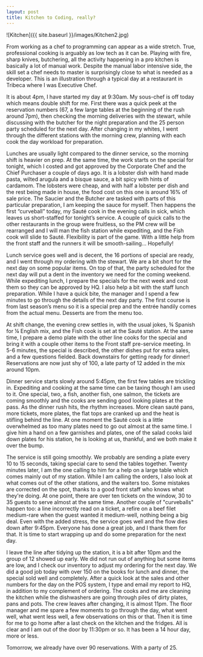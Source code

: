 ```yaml
---
layout: post
title: Kitchen to Coding, really?
---
```


![Kitchen]({{ site.baseurl }}/images/Kitchen2.jpg)

From working as a chef to programming can appear as a wide stretch. True, professional cooking is arguably as low tech as it can be. Playing with fire, sharp knives, butchering, all the activity happening in a pro kitchen is basically a lot of manual work. Despite the manual labor intensive side, the skill set a chef needs to master is surprisingly close to what is needed as a developer. This is an illustration through a typical day at a restaurant in Tribeca where I was Executive Chef.

It is about 4pm, I have started my day at 9:30am. My sous-chef is off today which means double shift for me. First there was a quick peek at the reservation numbers (67, a few large tables at the beginning of the rush around 7pm), then checking the morning deliveries with the stewart, while discussing with the butcher for the night preparation and the 25 person party scheduled for the next day. After changing in my whites, I went through the different stations with the morning crew, planning with each cook the day workload for preparation.

Lunches are usually light compared to the dinner service, so the morning shift is heavier on prep. At the same time, the work starts on the special for tonight, which I costed and got approved by the Corporate Chef and the Chief Purchaser a couple of days ago. It is a lobster dish with hand made pasta, wilted arugula and a bisque sauce, a bit spicy with hints of cardamom. The lobsters were cheap, and with half a lobster per dish and the rest being made in house, the food cost on this one is around 16% of sale price. The Saucier and the Butcher are tasked with parts of this particular preparation, I am keeping the sauce for myself. Then happens the first “curveball” today, my Sauté cook in the evening calls in sick, which leaves us short-staffed for tonight’s service. A couple of quick calls to the other restaurants in the group were fruitless, so the PM crew will be rearranged and I will man the fish station while expediting, and the Fish cook will slide to Sauté. Flexibility is part of the game. With a little help from the front staff and the runners it will be smooth-sailing… Hopefully!

Lunch service goes well and is decent, the 16 portions of special are ready, and I went through my ordering with the stewart. We are a bit short for the next day on some popular items. On top of that, the party scheduled for the next day will put a dent in the inventory we need for the coming weekend. While expediting lunch, I prepare the specials for the next week and cost them so they can be approved by HQ. I also help a bit with the staff lunch preparation. While I have a quick bite, the manager and I spend a few minutes to go through the details of the next day party. The first course is from last season’s menu so it is a special prep and the entrée handily comes from the actual menu. Desserts are from the menu too.

At shift change, the evening crew settles in, with the usual jokes, ¾ Spanish for ¼ English mix, and the Fish cook is set at the Sauté station. At the same time, I prepare a demo plate with the other line cooks for the special and bring it with a couple other items to the Front staff pre-service meeting. In 5-6 minutes, the special is described, the other dishes put for extra sales, and a few questions fielded. Back downstairs for getting ready for dinner! Reservations are now just shy of 100, a late party of 12 added in the mix around 10pm.

Dinner service starts slowly around 5:45pm, the first few tables are trickling in. Expediting and cooking at the same time can be taxing though I am used to it. One special, two, a fish, another fish, one salmon, the tickets are coming smoothly and the cooks are sending good looking plates at the pass. As the dinner rush hits, the rhythm increases. More clean sauté pans, more tickets, more plates, the flat tops are cranked up and the heat is stifling behind the line. At one moment the Sauté cook is a little overwhelmed as too many plates need to go out almost at the same time. I give him a hand on a few garnishes and plates, one of the salad cooks laid down plates for his station, he is looking at us, thankful, and we both make it over the bump.

The service is still going smoothly. We probably are sending a plate every 10 to 15 seconds, taking special care to send the tables together. Twenty minutes later, I am the one calling to him for a help on a large table which comes mainly out of my station. While I am calling the orders, I also look at what comes out of the other stations, and the waiters too. Some mistakes are corrected on the spot, thanks to a good front staff who knows what they're doing. At one point, there are over ten tickets on the window, 30 to 35 guests to serve almost at the same time. Another couple of "curveballs" happen too: a line incorrectly read on a ticket, a refire on a beef filet medium-rare when the guest wanted it medium-well, nothing being a big deal. Even with the added stress, the service goes well and the flow dies down after 9:45pm. Everyone has done a great job, and I thank them for that. It is time to start wrapping up and do some preparation for the next day.

I leave the line after tidying up the station, it is a bit after 10pm and the group of 12 showed up early. We did not run out of anything but some items are low, and I check our inventory to adjust my ordering for the next day. We did a good job today with over 150 on the books for lunch and dinner, the special sold well and completely. After a quick look at the sales and other numbers for the day on the POS system, I type and email my report to HQ, in addition to my complement of ordering. The cooks and me are cleaning the kitchen while the dishwashers are going through piles of dirty plates, pans and pots. The crew leaves after changing, it is almost 11pm. The floor manager and me spare a few moments to go through the day, what went well, what went less well, a few observations on this or that. Then it is time for me to go home after a last check on the kitchen and the fridges. All is clear and I am out of the door by 11:30pm or so. It has been a 14 hour day, more or less.

Tomorrow, we already have over 90 reservations. With a party of 25.
